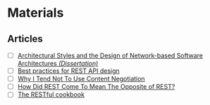 # Materials

## Articles
- [ ] [Architectural Styles and the Design of Network-based Software Architectures _(Dissertation)_](https://roy.gbiv.com/pubs/dissertation/top.htm)
- [ ] [Best practices for REST API design](https://stackoverflow.blog/2020/03/02/best-practices-for-rest-api-design/)
- [ ] [Why I Tend Not To Use Content Negotiation](https://htmx.org/essays/why-tend-not-to-use-content-negotiation/)
- [ ] [How Did REST Come To Mean The Opposite of REST?](https://htmx.org/essays/how-did-rest-come-to-mean-the-opposite-of-rest/)
- [ ] [The RESTful cookbook](https://restcookbook.com/)

